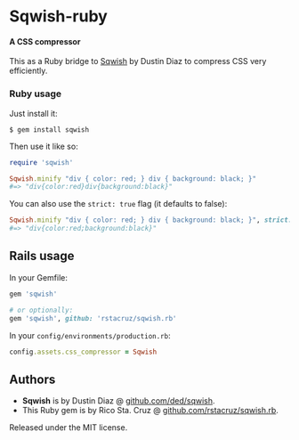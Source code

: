 # Sqwish-ruby
#### A CSS compressor

This as a Ruby bridge to [Sqwish](https://github.com/ded/sqwish) by Dustin Diaz
to compress CSS very efficiently.

### Ruby usage

Just install it:

    $ gem install sqwish

Then use it like so:

``` ruby
require 'sqwish'

Sqwish.minify "div { color: red; } div { background: black; }"
#=> "div{color:red}div{background:black}"
````

You can also use the `strict: true` flag (it defaults to false):

  ``` ruby
Sqwish.minify "div { color: red; } div { background: black; }", strict: true
#=> "div{color:red;background:black}"
```

## Rails usage

In your Gemfile:

``` ruby
gem 'sqwish'

# or optionally:
gem 'sqwish', github: 'rstacruz/sqwish.rb'
```

In your `config/environments/production.rb`:

``` ruby
config.assets.css_compressor = Sqwish
```

## Authors

 * **Sqwish** is by Dustin Diaz @ [github.com/ded/sqwish](https://github.com/ded/sqwish).
 * This Ruby gem is by Rico Sta. Cruz @ [github.com/rstacruz/sqwish.rb](http://github.com/rstacruz/sqwish.rb).

Released under the MIT license.
